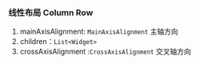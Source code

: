 ### 线性布局 Column Row
1. mainAxisAlignment: `MainAxisAlignment` 主轴方向
2. children：`List<Widget>`  
3. crossAxisAlignment :`CrossAxisAlignment` 交叉轴方向
